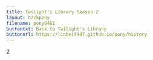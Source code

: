 ```yaml
---
title: Twilight's Library Season 2
layout: backpony
filename: ponyG4S1
buttontxt: Back to Twilight's Library
buttonurl: https://linbei9487.github.io/pony/history
--- 
```

<div id="jsonindex">2</div>
<script src="/src/js/auto.js"></script>